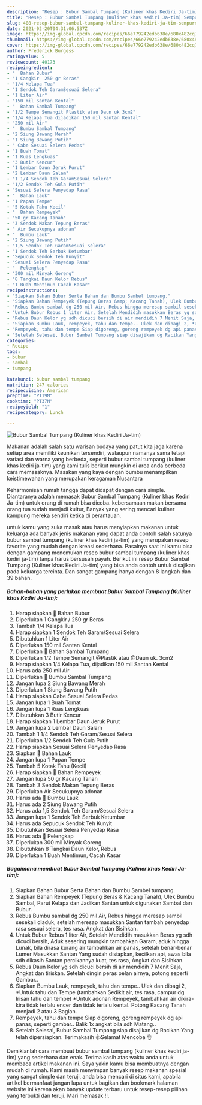 ```yaml
---
description: "Resep : Bubur Sambal Tumpang (Kuliner khas Kediri Ja-tim) Sempurna"
title: "Resep : Bubur Sambal Tumpang (Kuliner khas Kediri Ja-tim) Sempurna"
slug: 408-resep-bubur-sambal-tumpang-kuliner-khas-kediri-ja-tim-sempurna
date: 2021-02-20T04:31:06.537Z
image: https://img-global.cpcdn.com/recipes/66e779242edb638e/680x482cq70/bubur-sambal-tumpang-kuliner-khas-kediri-ja-tim-foto-resep-utama.jpg
thumbnail: https://img-global.cpcdn.com/recipes/66e779242edb638e/680x482cq70/bubur-sambal-tumpang-kuliner-khas-kediri-ja-tim-foto-resep-utama.jpg
cover: https://img-global.cpcdn.com/recipes/66e779242edb638e/680x482cq70/bubur-sambal-tumpang-kuliner-khas-kediri-ja-tim-foto-resep-utama.jpg
author: Frederick Burgess
ratingvalue: 5
reviewcount: 40173
recipeingredient:
- "  Bahan Bubur"
- "1 Cangkir  250 gr Beras"
- "1/4 Kelapa Tua"
- "1 Sendok Teh GaramSesuai Selera"
- "1 Liter Air"
- "150 mil Santan Kental"
- "  Bahan Sambal Tumpang"
- "1/2 Tempe Semangit Plastik atau Daun uk 3cm2"
- "1/4 Kelapa Tua dijadikan 150 mil Santan Kental"
- "250 mil Air"
- "  Bumbu Sambal Tumpang"
- "2 Siung Bawang Merah"
- "1 Siung Bawang Putih"
- " Cabe Sesuai Selera Pedas"
- "1 Buah Tomat"
- "1 Ruas Lengkuas"
- "3 Butir Kencur"
- "1 Lembar Daun Jeruk Purut"
- "2 Lembar Daun Salam"
- "1 1/4 Sendok Teh GaramSesuai Selera"
- "1/2 Sendok Teh Gula Putih"
- "Sesuai Selera Penyedap Rasa"
- "  Bahan Lauk"
- "1 Papan Tempe"
- "5 Kotak Tahu Kecil"
- "  Bahan Rempeyek"
- "50 gr Kacang Tanah"
- "3 Sendok Makan Tepung Beras"
- " Air Secukupnya adonan"
- "  Bumbu Lauk"
- "2 Siung Bawang Putih"
- "1,5 Sendok Teh GaramSesuai Selera"
- "1 Sendok Teh Serbuk Ketumbar"
- "Sepucuk Sendok Teh Kunyit"
- "Sesuai Selera Penyedap Rasa"
- "  Pelengkap"
- "300 mil Minyak Goreng"
- "8 Tangkai Daun Kelor Rebus"
- "1 Buah Mentimun Cacah Kasar"
recipeinstructions:
- "Siapkan Bahan Bubur Serta Bahan dan Bumbu Sambel tumpang."
- "Siapkan Bahan Rempeyek (Tepung Beras &amp; Kacang Tanah), Ulek Bumbu Sambal, Parut Kelapa dan Jadikan Santan untuk digunakan Sambal dan Bubur."
- "Rebus Bumbu sambal dg 250 mil Air, Rebus hingga meresap sambil sesekali diaduk, setelah meresap masukkan Santan tambah penyedap rasa sesuai selera, tes rasa. Angkat dan Sisihkan."
- "Untuk Bubur Rebus 1 liter Air, Setelah Mendidih masukkan Beras yg sdh dicuci bersih, Aduk sesering mungkin tambahkan Garam, aduk hingga Lunak, bila dirasa kurang air tambahkan air panas, setelah benar-benar Lumer Masukkan Santan Yang sudah disiapkan, kecilkan api, awas bila sdh dikasih Santan percikannya kuat, tes rasa, Angkat dan Sisihkan."
- "Rebus Daun Kelor yg sdh dicuci bersih di air mendidih 7 Menit Saja, Angkat dan tiriskan. Setelah dingin peras pelan airnya, potong seperti Gambar.."
- "Siapkan Bumbu Lauk, rempeyek, tahu dan tempe.. Ulek dan dibagi 2, *Untuk tahu dan Tempe (tambahkan Sedikit air, tes rasa, campur dg Irisan tahu dan tempe) *Untuk adonan Rempeyek, tambahkan air dikira-kira tidak terlalu encer dan tidak terlalu kental. Potong Kacang Tanah menjadi 2 atau 3 Bagian."
- "Rempeyek, tahu dan tempe Siap digoreng, goreng rempeyek dg api panas, seperti gambar.. Balik 1x angkat bila sdh Matang.."
- "Setelah Selesai, Bubur Sambal Tumpang siap disajikan dg Racikan Yang telah dipersiapkan. Terimakasih 👍Selamat Mencoba 👌"
categories:
- Recipe
tags:
- bubur
- sambal
- tumpang

katakunci: bubur sambal tumpang 
nutrition: 247 calories
recipecuisine: American
preptime: "PT19M"
cooktime: "PT37M"
recipeyield: "1"
recipecategory: Lunch

---
```



![Bubur Sambal Tumpang (Kuliner khas Kediri Ja-tim)](https://img-global.cpcdn.com/recipes/66e779242edb638e/680x482cq70/bubur-sambal-tumpang-kuliner-khas-kediri-ja-tim-foto-resep-utama.jpg)

Makanan adalah salah satu warisan budaya yang patut kita jaga karena setiap area memiliki keunikan tersendiri, walaupun namanya sama tetapi variasi dan warna yang berbeda, seperti bubur sambal tumpang (kuliner khas kediri ja-tim) yang kami tulis berikut mungkin di area anda berbeda cara memasaknya. Masakan yang kaya dengan bumbu menampilkan keistimewahan yang merupakan keragaman Nusantara

Keharmonisan rumah tangga dapat didapat dengan cara simple. Diantaranya adalah memasak Bubur Sambal Tumpang (Kuliner khas Kediri Ja-tim) untuk orang di rumah bisa dicoba. kebersamaan makan bersama orang tua sudah menjadi kultur, Banyak yang sering mencari kuliner kampung mereka sendiri ketika di perantauan.



untuk kamu yang suka masak atau harus menyiapkan makanan untuk keluarga ada banyak jenis makanan yang dapat anda contoh salah satunya bubur sambal tumpang (kuliner khas kediri ja-tim) yang merupakan resep favorite yang mudah dengan kreasi sederhana. Pasalnya saat ini kamu bisa dengan gampang menemukan resep bubur sambal tumpang (kuliner khas kediri ja-tim) tanpa harus bersusah payah.
Berikut ini resep Bubur Sambal Tumpang (Kuliner khas Kediri Ja-tim) yang bisa anda contoh untuk disajikan pada keluarga tercinta. Dan sangat gampang hanya dengan 8 langkah dan 39 bahan.


<!--inarticleads1-->

##### Bahan-bahan yang perlukan membuat Bubur Sambal Tumpang (Kuliner khas Kediri Ja-tim):

1. Harap siapkan  📝 Bahan Bubur
1. Diperlukan 1 Cangkir / 250 gr Beras
1. Tambah 1/4 Kelapa Tua
1. Harap siapkan 1 Sendok Teh Garam/Sesuai Selera
1. Dibutuhkan 1 Liter Air
1. Diperlukan 150 mil Santan Kental
1. Diperlukan  📝 Bahan Sambal Tumpang
1. Diperlukan 1/2 Tempe Semangit @Plastik atau @Daun uk. 3cm2
1. Harap siapkan 1/4 Kelapa Tua, dijadikan 150 mil Santan Kental
1. Harus ada 250 mil Air
1. Diperlukan  📝 Bumbu Sambal Tumpang
1. Jangan lupa 2 Siung Bawang Merah
1. Diperlukan 1 Siung Bawang Putih
1. Harap siapkan  Cabe Sesuai Selera Pedas
1. Jangan lupa 1 Buah Tomat
1. Jangan lupa 1 Ruas Lengkuas
1. Dibutuhkan 3 Butir Kencur
1. Harap siapkan 1 Lembar Daun Jeruk Purut
1. Jangan lupa 2 Lembar Daun Salam
1. Tambah 1 1/4 Sendok Teh Garam/Sesuai Selera
1. Diperlukan 1/2 Sendok Teh Gula Putih
1. Harap siapkan Sesuai Selera Penyedap Rasa
1. Siapkan  📝 Bahan Lauk
1. Jangan lupa 1 Papan Tempe
1. Tambah 5 Kotak Tahu (Kecil)
1. Harap siapkan  📝 Bahan Rempeyek
1. Jangan lupa 50 gr Kacang Tanah
1. Tambah 3 Sendok Makan Tepung Beras
1. Diperlukan  Air Secukupnya adonan
1. Harus ada  📝 Bumbu Lauk
1. Harus ada 2 Siung Bawang Putih
1. Harus ada 1,5 Sendok Teh Garam/Sesuai Selera
1. Jangan lupa 1 Sendok Teh Serbuk Ketumbar
1. Harus ada Sepucuk Sendok Teh Kunyit
1. Dibutuhkan Sesuai Selera Penyedap Rasa
1. Harus ada  📝 Pelengkap
1. Diperlukan 300 mil Minyak Goreng
1. Dibutuhkan 8 Tangkai Daun Kelor, Rebus
1. Diperlukan 1 Buah Mentimun, Cacah Kasar




<!--inarticleads2-->

##### Bagaimana membuat  Bubur Sambal Tumpang (Kuliner khas Kediri Ja-tim):

1. Siapkan Bahan Bubur Serta Bahan dan Bumbu Sambel tumpang.
1. Siapkan Bahan Rempeyek (Tepung Beras &amp; Kacang Tanah), Ulek Bumbu Sambal, Parut Kelapa dan Jadikan Santan untuk digunakan Sambal dan Bubur.
1. Rebus Bumbu sambal dg 250 mil Air, Rebus hingga meresap sambil sesekali diaduk, setelah meresap masukkan Santan tambah penyedap rasa sesuai selera, tes rasa. Angkat dan Sisihkan.
1. Untuk Bubur Rebus 1 liter Air, Setelah Mendidih masukkan Beras yg sdh dicuci bersih, Aduk sesering mungkin tambahkan Garam, aduk hingga Lunak, bila dirasa kurang air tambahkan air panas, setelah benar-benar Lumer Masukkan Santan Yang sudah disiapkan, kecilkan api, awas bila sdh dikasih Santan percikannya kuat, tes rasa, Angkat dan Sisihkan.
1. Rebus Daun Kelor yg sdh dicuci bersih di air mendidih 7 Menit Saja, Angkat dan tiriskan. Setelah dingin peras pelan airnya, potong seperti Gambar..
1. Siapkan Bumbu Lauk, rempeyek, tahu dan tempe.. Ulek dan dibagi 2, *Untuk tahu dan Tempe (tambahkan Sedikit air, tes rasa, campur dg Irisan tahu dan tempe) *Untuk adonan Rempeyek, tambahkan air dikira-kira tidak terlalu encer dan tidak terlalu kental. Potong Kacang Tanah menjadi 2 atau 3 Bagian.
1. Rempeyek, tahu dan tempe Siap digoreng, goreng rempeyek dg api panas, seperti gambar.. Balik 1x angkat bila sdh Matang..
1. Setelah Selesai, Bubur Sambal Tumpang siap disajikan dg Racikan Yang telah dipersiapkan. Terimakasih 👍Selamat Mencoba 👌




Demikianlah cara membuat bubur sambal tumpang (kuliner khas kediri ja-tim) yang sederhana dan enak. Terima kasih atas waktu anda untuk membaca artikel makanan ini. Saya yakin kamu bisa membuatnya dengan mudah di rumah. Kami masih menyimpan banyak resep makanan spesial yang sangat simple dan teruji, anda bisa mencari di situs kami, apabila artikel bermanfaat jangan lupa untuk bagikan dan bookmark halaman website ini karena akan banyak update terbaru untuk resep-resep pilihan yang terbukti dan teruji. Mari memasak !!. 
